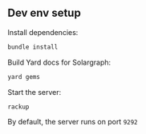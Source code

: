 ## Dev env setup

Install dependencies:

```sh
bundle install
```

Build Yard docs for Solargraph:

```sh
yard gems
```

Start the server:

```sh
rackup
```

By default, the server runs on port `9292`
